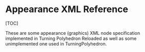 Appearance XML Reference
========================

[TOC]

These are some appearance (graphics) XML node specification implemented in Turning Polyhedron Reloaded
as well as some unimplemented one used in TurningPolyhedron.

